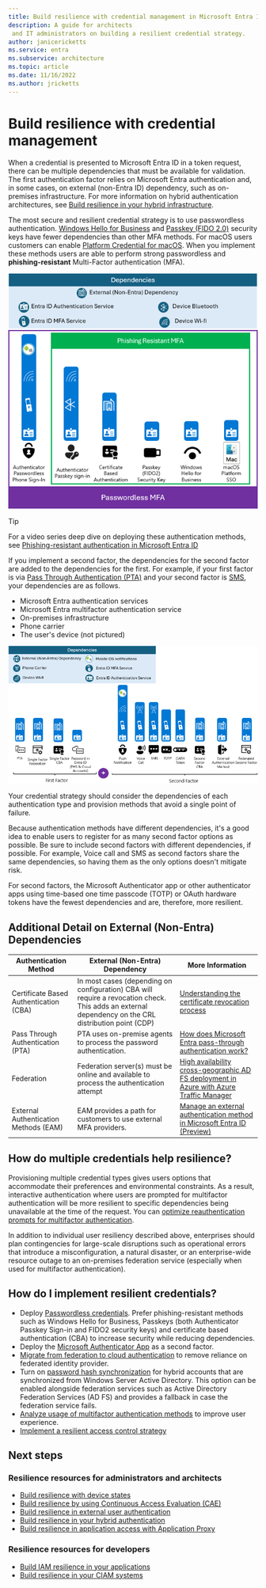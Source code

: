 ```yaml
---
title: Build resilience with credential management in Microsoft Entra ID
description: A guide for architects
 and IT administrators on building a resilient credential strategy.
author: janicericketts
ms.service: entra
ms.subservice: architecture
ms.topic: article
ms.date: 11/16/2022
ms.author: jricketts
---
```

# Build resilience with credential management

When a credential is presented to Microsoft Entra ID in a token request, there can be multiple dependencies that must be available for validation. The first authentication factor relies on Microsoft Entra authentication and, in some cases, on external (non-Entra ID) dependency, such as on-premises infrastructure. For more information on hybrid authentication architectures, see [Build resilience in your hybrid infrastructure](resilience-in-hybrid.md). 

The most secure and resilient credential strategy is to use passwordless authentication. [Windows Hello for Business](~/identity/authentication/concept-authentication-passwordless.md#windows-hello-for-business) and [Passkey (FIDO 2.0)](~/identity/authentication/concept-authentication-passwordless.md#passkeys-fido2) security keys have fewer dependencies than other MFA methods. For macOS users customers can enable [Platform Credential for macOS](~/identity/authentication/concept-authentication-passwordless.md#platform-credential-for-macos). When you implement these methods users are able to perform strong passwordless and **phishing-resistant** Multi-Factor authentication (MFA). 

![Image of preferred authentication methods and dependencies](./media/resilience-in-credentials/passwordless-pr.png)

> [!Tip]
> For a video series deep dive on deploying these authentication methods, see [Phishing-resistant authentication in Microsoft Entra ID](~/identity/authentication/phishing-resistant-authentication-videos.md)

If you implement a second factor, the dependencies for the second factor are added to the dependencies for the first. For example, if your first factor is via [Pass Through Authentication (PTA)](~/identity/hybrid/connect/how-to-connect-pta.md) and your second factor is [SMS](~/identity/authentication/howto-authentication-sms-signin.md), your dependencies are as follows.

* Microsoft Entra authentication services
* Microsoft Entra multifactor authentication service
* On-premises infrastructure
* Phone carrier
* The user's device (not pictured)

![Image of remaining authentication methods and dependencies.](./media/resilience-in-credentials/updated-admin-resilience-credentials.png)
 
Your credential strategy should consider the dependencies of each authentication type and provision methods that avoid a single point of failure. 

Because authentication methods have different dependencies, it's a good idea to enable users to register for as many second factor options as possible. Be sure to include second factors with different dependencies, if possible. For example, Voice call and SMS as second factors share the same dependencies, so having them as the only options doesn't mitigate risk.

For second factors, the Microsoft Authenticator app or other authenticator apps using time-based one time passcode (TOTP) or OAuth hardware tokens have the fewest dependencies and are, therefore, more resilient.

## Additional Detail on External (Non-Entra) Dependencies
|Authentication Method|External (Non-Entra) Dependency|More Information|
|---------------------|-------------------------------|---|
|Certificate Based Authentication (CBA)|In most cases (depending on configuration) CBA will require a revocation check. This adds an external dependency on the CRL distribution point (CDP) |[Understanding the certificate revocation process](~/identity/authentication/concept-certificate-based-authentication-certificate-revocation-list.md#enforcing-crl-validation-for-cas)|
|Pass Through Authentication (PTA)|PTA uses on-premise agents to process the password authentication.|[How does Microsoft Entra pass-through authentication work?](~/identity/hybrid/connect/how-to-connect-pta-how-it-works.md#how-does-microsoft-entra-pass-through-authentication-work)|
|Federation| Federation server(s) must be online and available to process the authentication attempt|[High availability cross-geographic AD FS deployment in Azure with Azure Traffic Manager](/windows-server/identity/ad-fs/deployment/active-directory-adfs-in-azure-with-azure-traffic-manager)|
|External Authentication Methods (EAM)| EAM provides a path for customers to use external MFA providers.|[Manage an external authentication method in Microsoft Entra ID (Preview)](~/identity/authentication/how-to-authentication-external-method-manage.md)|

## How do multiple credentials help resilience?

Provisioning multiple credential types gives users options that accommodate their preferences and environmental constraints. As a result, interactive authentication where users are prompted for multifactor authentication will be more resilient to specific dependencies being unavailable at the time of the request. You can [optimize reauthentication prompts for multifactor authentication](~/identity/authentication/concepts-azure-multi-factor-authentication-prompts-session-lifetime.md).

In addition to individual user resiliency described above, enterprises should plan contingencies for large-scale disruptions such as operational errors that introduce a misconfiguration, a natural disaster, or an enterprise-wide resource outage to an on-premises federation service (especially when used for multifactor authentication). 

## How do I implement resilient credentials?

* Deploy [Passwordless credentials](~/identity/authentication/howto-authentication-passwordless-deployment.md). Prefer phishing-resistant methods such as Windows Hello for Business, Passkeys (both Authenticator Passkey Sign-in and FIDO2 security keys) and certificate based authentication (CBA) to increase security while reducing dependencies.
* Deploy the [Microsoft Authenticator App](https://support.microsoft.com/account-billing/how-to-use-the-microsoft-authenticator-app-9783c865-0308-42fb-a519-8cf666fe0acc) as a second factor.
* [Migrate from federation to cloud authentication](~/identity/hybrid/connect/migrate-from-federation-to-cloud-authentication.md) to remove reliance on federated identity provider.
* Turn on [password hash synchronization](~/identity/hybrid/connect/whatis-phs.md) for hybrid accounts that are synchronized from Windows Server Active Directory. This option can be enabled alongside federation services such as Active Directory Federation Services (AD FS) and provides a fallback in case the federation service fails.
* [Analyze usage of multifactor authentication methods](~/identity/authentication/howto-authentication-methods-activity.md) to improve user experience.
* [Implement a resilient access control strategy](~/identity/authentication/concept-resilient-controls.md)

## Next steps
### Resilience resources for administrators and architects
 
* [Build resilience with device states](resilience-with-device-states.md)
* [Build resilience by using Continuous Access Evaluation (CAE)](resilience-with-continuous-access-evaluation.md)
* [Build resilience in external user authentication](resilience-b2b-authentication.md)
* [Build resilience in your hybrid authentication](resilience-in-hybrid.md)
* [Build resilience in application access with Application Proxy](resilience-on-premises-access.md)

### Resilience resources for developers

* [Build IAM resilience in your applications](resilience-app-development-overview.md)
* [Build resilience in your CIAM systems](resilience-b2c.md)

